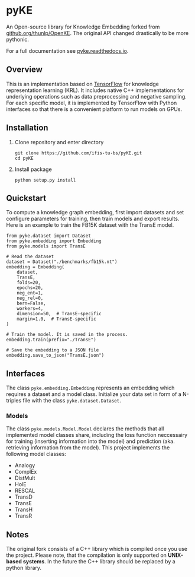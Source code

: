 # pyKE

An Open-source library for Knowledge Embedding forked from [github.org/thunlp/OpenKE](http://github.org/thunlp/OpenKE).
The original API changed drastically to be more pythonic.

For a full documentation see [pyke.readthedocs.io](https://pyke.readthedocs.io/en/latest/).


## Overview

This is an implementation based on [TensorFlow](http://www.tensorflow.org) for knowledge representation learning (KRL).
It includes native C++ implementations for underlying operations such as data preprocessing and negative sampling.
For each specific model, it is implemented by TensorFlow with Python interfaces so that there is a convenient 
platform to run models on GPUs.


## Installation

1. Clone repository and enter directory

    ```
    git clone https://github.com/ifis-tu-bs/pyKE.git
    cd pyKE
    ```

1. Install package

	`python setup.py install`

## Quickstart

To compute a knowledge graph embedding, first import datasets and set configure parameters for training, 
then train models and export results. Here is an example to train the FB15K dataset with the TransE model.

	from pyke.dataset import Dataset
    from pyke.embedding import Embedding
    from pyke.models import TransE
    
    # Read the dataset
    dataset = Dataset("./benchmarks/fb15k.nt")
    embedding = Embedding(
        dataset,
        TransE,
        folds=20,
        epochs=20,
        neg_ent=1,
        neg_rel=0,
        bern=False,
        workers=4,
        dimension=50,  # TransE-specific
        margin=1.0,  # TransE-specific
    )
    
    # Train the model. It is saved in the process.
    embedding.train(prefix="./TransE")
    
    # Save the embedding to a JSON file
    embedding.save_to_json("TransE.json")


## Interfaces

The class `pyke.embedding.Embedding` represents an embedding which requires a dataset and a model class.
Initialize your data set in form of a N-triples file with the class `pyke.dataset.Dataset`.


### Models

The class `pyke.models.Model.Model` declares the methods that all implemented model classes share, including the loss function neccessairy for training (inserting information into the model) and prediction (aka. retrieving information from the model).
This project implements the following model classes:

- Analogy
- ComplEx
- DistMult
- HolE
- RESCAL
- TransD
- TransE
- TransH
- TransR

## Notes

The original fork consists of a C++ library which is compiled once you use the project. Please note,
that the compilation is only supported on **UNIX-based systems**. In the future the C++ library should be replaced
by a python library.
